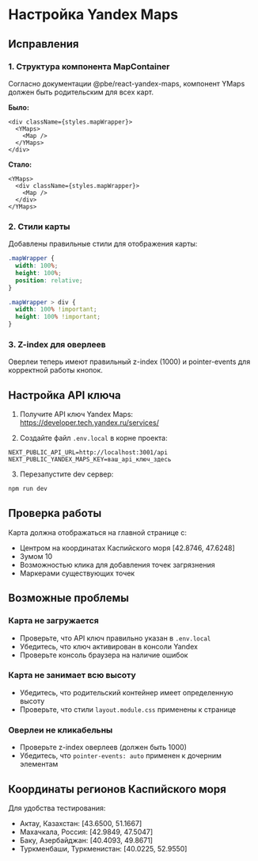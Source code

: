 # Настройка Yandex Maps

## Исправления

### 1. Структура компонента MapContainer
Согласно документации @pbe/react-yandex-maps, компонент YMaps должен быть родительским для всех карт.

**Было:**
```tsx
<div className={styles.mapWrapper}>
  <YMaps>
    <Map />
  </YMaps>
</div>
```

**Стало:**
```tsx
<YMaps>
  <div className={styles.mapWrapper}>
    <Map />
  </div>
</YMaps>
```

### 2. Стили карты
Добавлены правильные стили для отображения карты:

```css
.mapWrapper {
  width: 100%;
  height: 100%;
  position: relative;
}

.mapWrapper > div {
  width: 100% !important;
  height: 100% !important;
}
```

### 3. Z-index для оверлеев
Оверлеи теперь имеют правильный z-index (1000) и pointer-events для корректной работы кнопок.

## Настройка API ключа

1. Получите API ключ Yandex Maps: https://developer.tech.yandex.ru/services/

2. Создайте файл `.env.local` в корне проекта:
```env
NEXT_PUBLIC_API_URL=http://localhost:3001/api
NEXT_PUBLIC_YANDEX_MAPS_KEY=ваш_api_ключ_здесь
```

3. Перезапустите dev сервер:
```bash
npm run dev
```

## Проверка работы

Карта должна отображаться на главной странице с:
- Центром на координатах Каспийского моря [42.8746, 47.6248]
- Зумом 10
- Возможностью клика для добавления точек загрязнения
- Маркерами существующих точек

## Возможные проблемы

### Карта не загружается
- Проверьте, что API ключ правильно указан в `.env.local`
- Убедитесь, что ключ активирован в консоли Yandex
- Проверьте консоль браузера на наличие ошибок

### Карта не занимает всю высоту
- Убедитесь, что родительский контейнер имеет определенную высоту
- Проверьте, что стили `layout.module.css` применены к странице

### Оверлеи не кликабельны
- Проверьте z-index оверлеев (должен быть 1000)
- Убедитесь, что `pointer-events: auto` применен к дочерним элементам

## Координаты регионов Каспийского моря

Для удобства тестирования:
- Актау, Казахстан: [43.6500, 51.1667]
- Махачкала, Россия: [42.9849, 47.5047]
- Баку, Азербайджан: [40.4093, 49.8671]
- Туркменбаши, Туркменистан: [40.0225, 52.9550]
